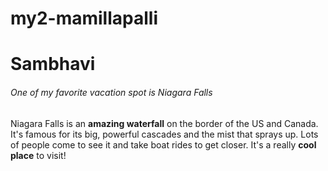 # my2-mamillapalli
# Sambhavi
###### One of my favorite vacation spot is Niagara Falls
Niagara Falls is an **amazing waterfall** on the border of the US and Canada. It's famous for its big, powerful cascades and the mist that sprays up. Lots of people come to see it and take boat rides to get closer. It's a really **cool place** to visit!